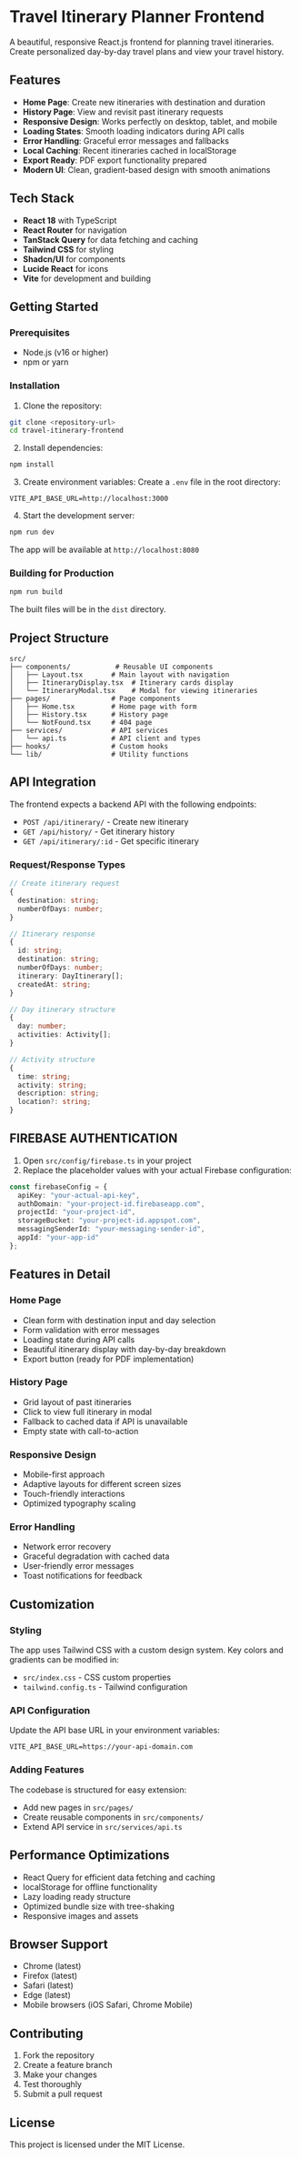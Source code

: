 
# Travel Itinerary Planner Frontend

A beautiful, responsive React.js frontend for planning travel itineraries. Create personalized day-by-day travel plans and view your travel history.

## Features

- **Home Page**: Create new itineraries with destination and duration
- **History Page**: View and revisit past itinerary requests
- **Responsive Design**: Works perfectly on desktop, tablet, and mobile
- **Loading States**: Smooth loading indicators during API calls
- **Error Handling**: Graceful error messages and fallbacks
- **Local Caching**: Recent itineraries cached in localStorage
- **Export Ready**: PDF export functionality prepared
- **Modern UI**: Clean, gradient-based design with smooth animations

## Tech Stack

- **React 18** with TypeScript
- **React Router** for navigation
- **TanStack Query** for data fetching and caching
- **Tailwind CSS** for styling
- **Shadcn/UI** for components
- **Lucide React** for icons
- **Vite** for development and building

## Getting Started

### Prerequisites

- Node.js (v16 or higher)
- npm or yarn

### Installation

1. Clone the repository:
```bash
git clone <repository-url>
cd travel-itinerary-frontend
```

2. Install dependencies:
```bash
npm install
```

3. Create environment variables:
Create a `.env` file in the root directory:
```env
VITE_API_BASE_URL=http://localhost:3000
```

4. Start the development server:
```bash
npm run dev
```

The app will be available at `http://localhost:8080`

### Building for Production

```bash
npm run build
```

The built files will be in the `dist` directory.

## Project Structure

```
src/
├── components/           # Reusable UI components
│   ├── Layout.tsx       # Main layout with navigation
│   ├── ItineraryDisplay.tsx  # Itinerary cards display
│   └── ItineraryModal.tsx    # Modal for viewing itineraries
├── pages/               # Page components
│   ├── Home.tsx         # Home page with form
│   ├── History.tsx      # History page
│   └── NotFound.tsx     # 404 page
├── services/            # API services
│   └── api.ts           # API client and types
├── hooks/               # Custom hooks
└── lib/                 # Utility functions
```

## API Integration

The frontend expects a backend API with the following endpoints:

- `POST /api/itinerary/` - Create new itinerary
- `GET /api/history/` - Get itinerary history
- `GET /api/itinerary/:id` - Get specific itinerary

### Request/Response Types

```typescript
// Create itinerary request
{
  destination: string;
  numberOfDays: number;
}

// Itinerary response
{
  id: string;
  destination: string;
  numberOfDays: number;
  itinerary: DayItinerary[];
  createdAt: string;
}

// Day itinerary structure
{
  day: number;
  activities: Activity[];
}

// Activity structure
{
  time: string;
  activity: string;
  description: string;
  location?: string;
}
```
## FIREBASE AUTHENTICATION

1. Open `src/config/firebase.ts` in your project
2. Replace the placeholder values with your actual Firebase configuration:

```typescript
const firebaseConfig = {
  apiKey: "your-actual-api-key",
  authDomain: "your-project-id.firebaseapp.com",
  projectId: "your-project-id",
  storageBucket: "your-project-id.appspot.com",
  messagingSenderId: "your-messaging-sender-id",
  appId: "your-app-id"
};
```
## Features in Detail

### Home Page
- Clean form with destination input and day selection
- Form validation with error messages
- Loading state during API calls
- Beautiful itinerary display with day-by-day breakdown
- Export button (ready for PDF implementation)

### History Page
- Grid layout of past itineraries
- Click to view full itinerary in modal
- Fallback to cached data if API is unavailable
- Empty state with call-to-action

### Responsive Design
- Mobile-first approach
- Adaptive layouts for different screen sizes
- Touch-friendly interactions
- Optimized typography scaling

### Error Handling
- Network error recovery
- Graceful degradation with cached data
- User-friendly error messages
- Toast notifications for feedback

## Customization

### Styling
The app uses Tailwind CSS with a custom design system. Key colors and gradients can be modified in:
- `src/index.css` - CSS custom properties
- `tailwind.config.ts` - Tailwind configuration

### API Configuration
Update the API base URL in your environment variables:
```env
VITE_API_BASE_URL=https://your-api-domain.com
```

### Adding Features
The codebase is structured for easy extension:
- Add new pages in `src/pages/`
- Create reusable components in `src/components/`
- Extend API service in `src/services/api.ts`

## Performance Optimizations

- React Query for efficient data fetching and caching
- localStorage for offline functionality
- Lazy loading ready structure
- Optimized bundle size with tree-shaking
- Responsive images and assets

## Browser Support

- Chrome (latest)
- Firefox (latest)
- Safari (latest)
- Edge (latest)
- Mobile browsers (iOS Safari, Chrome Mobile)

## Contributing

1. Fork the repository
2. Create a feature branch
3. Make your changes
4. Test thoroughly
5. Submit a pull request

## License

This project is licensed under the MIT License.
